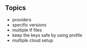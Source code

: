## Topics

* providers
* specific versions
* multiple tf files
* keep the keys safe by using profile
* multiple cloud setup